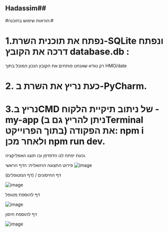 ## Hadassim##
#הוראות שימוש בתוכנה:#
# 1.נפתח את תוכנית השרת-SQLite ונפתח דרכה את הקובץ database.db    :

רק נוודא שאנחנו פותחים את הקובץ הנכון המוכל בתוך HMO/date

# 2. כעת נריץ את השרת ב-PyCharm.
 
# 3.נריץ בCMD של ניתוב תיקיית הלקוח - my-app (ניתן להריץ גם בTerminal בתוך הפרוייקט) את הפקודה: npm i ולאחר מכן npm run dev.

וכעת יפתח לנו הדפדפן ובו תוצג האפליקציה.

פירוט התצוגה הויזואלית:
הדף הראשי
![image](https://github.com/HadassaBagrish/Atida/assets/145606249/cdc2f5ea-cb13-4ce5-b5e7-aa7371291479)

דף החיסונים / (דף המטופלים)


![image](https://github.com/HadassaBagrish/Atida/assets/145606249/5f657e56-e8d9-4750-8ae9-10882b828767)



דף להוספת מטופל

![image](https://github.com/HadassaBagrish/Atida/assets/145606249/3323fd23-02c2-4f04-8d2c-76d472fce403)


דף להוספת חיסון


![image](https://github.com/HadassaBagrish/Atida/assets/145606249/c1e32566-9c61-4f84-aaa7-3c59a9b06fe1)


